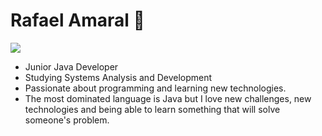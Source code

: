 # Rafael Amaral 👋

[<img src="https://img.shields.io/badge/linkedin-%230077B5.svg?&style=for-the-badge&logo=linkedin&logoColor=white" />](https://www.linkedin.com/in/rafael-amaral-449558148/)

- Junior Java Developer
- Studying Systems Analysis and Development
- Passionate about programming and learning new technologies.
- The most dominated language is Java but I love new challenges, new technologies and being able to learn something that will solve someone's problem.

